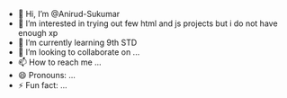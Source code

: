 - 👋 Hi, I’m @Anirud-Sukumar
- 👀 I’m interested in trying out few html and js projects but i do not have enough xp 
- 🌱 I’m currently learning 9th STD
- 💞️ I’m looking to collaborate on ...
- 📫 How to reach me ...
- 😄 Pronouns: ...
- ⚡ Fun fact: ...

<!---
Anirud-Sukumar/Anirud-Sukumar is a ✨ special ✨ repository because its `README.md` (this file) appears on your GitHub profile.
You can click the Preview link to take a look at your changes.
--->
